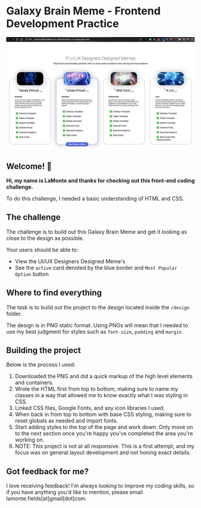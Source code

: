 # Galaxy Brain Meme - Frontend Development Practice

![Design preview for the Galaxy Brain Meme coding challenge](/design/Attempt1.png)

## Welcome! 👋

**Hi, my name is LaMonte and thanks for checking out this front-end coding challenge.**

To do this challenge, I needed a basic understanding of HTML and CSS.

## The challenge

The challenge is to build out this Galaxy Brain Meme and get it looking as close to the design as possible.

Your users should be able to:

- View the UI/UX Designers Designed Meme's
- See the `active` card denoted by the blue border and `Most Popular Option` button

## Where to find everything

The task is to build out the project to the design located inside the `/design` folder.

The design is in PNG static format. Using PNGs will mean that I needed to use my best judgment for styles such as `font-size`, `padding` and `margin`.

## Building the project

Below is the process I used:

1. Downloaded the PNG and did a quick markup of the high level elements and containers.
2. Wrote the HTML first from top to bottom, making sure to name my classes in a way that allowed me to know exactly what I was styling in CSS.
3. Linked CSS files, Google Fonts, and any icon libraries I used.
4. When back in from top to bottom with base CSS styling, making sure to reset globals as needed and import fonts.
5. Start adding styles to the top of the page and work down. Only move on to the next section once you're happy you've completed the area you're working on.
6. NOTE: This project is not at all responsive. This is a first attempt, and my focus was on general layout development and not honing exact details.

## Got feedback for me?

I love receiving feedback! I'm always looking to improve my coding skills, so if you have anything you'd like to mention, please email lamonte.fields[at]gmail[dot]com.
